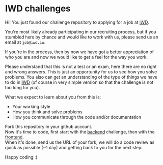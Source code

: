 # IWD challenges

Hi! You just found our challenge repository to applying for a job at [IWD](https://iwd.io/).

You're most likely already participating in our recruiting process, but if you stumbled here by chance and would like to work with us, please send us an email at `job@iwd.io`.

If you're in the process, then by now we have got a better appreciation of who you are and now we would like to get a feel for the way you work.

Please understand that this is not a test or an exam, here there are no right and wrong answers. This is just an opportunity for us to see how you solve problems. You also can get an understanding of the type of things we have to do in [IWD](https://iwd.io/) (of course in very simple version so that the challenge is not too long for you).

What we expect to learn about you from this is:

* Your working style
* How you think and solve problems
* How you communicate through the code and/or documentation

Fork this repository in your github account.  
Now it's time to code, first start with the [backend](backend) challenge, then with the [frontend](frontend).  
When it's done, send us the URL of your fork, we will do a code review as quick as possible (~1 day) and getting back to you for the next step.

Happy coding :)
